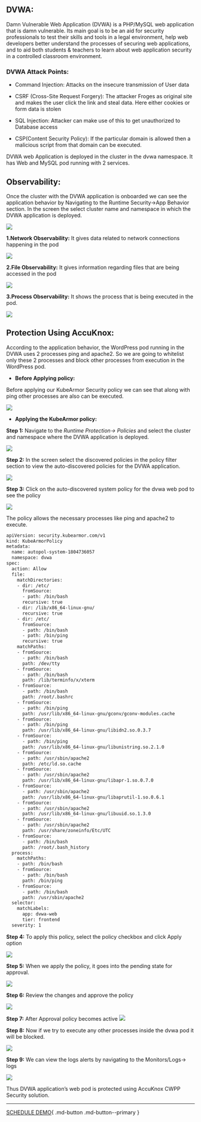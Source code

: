 

## **DVWA:**
Damn Vulnerable Web Application (DVWA) is a PHP/MySQL web application that is damn vulnerable. Its main goal is to be an aid for security professionals to test their skills and tools in a legal environment, help web developers better understand the processes of securing web applications, and to aid both students & teachers to learn about web application security in a controlled classroom environment.

### **DVWA Attack Points:**
+ Command Injection:
Attacks on the insecure transmission of User data

+ CSRF (Cross-Site Request Forgery): The attacker Froges as original site and makes the user click the link and steal data. Here either cookies or form data is stolen

+ SQL Injection: Attacker can make use of this to get unauthorized to Database access

+ CSP(Content Security Policy): If the particular domain is allowed then a malicious script from that domain can be executed.

DVWA web Application is deployed in the cluster in the dvwa namespace. It has Web and MySQL pod running with 2 services.

## **Observability:**

Once the cluster with the DVWA application is onboarded we can see the application behavior by Navigating to the Runtime Security->App Behavior section. In the screen the select cluster name and namespace in which the DVWA  application is deployed.

![](images/dvwa-1.png)

**1.Network Observability:** It gives data related to network connections happening in the pod


 ![](images/dvwa-2.png)

**2.File Observability:** It gives information regarding files that are being accessed in the pod

![](images/dvwa-3.png)


**3.Process Observability:** It shows the process that is being executed in the pod.

![](images/dvwa-4.png)

## **Protection Using AccuKnox:**
According to the application behavior, the WordPress pod running in the DVWA uses 2 processes ping and apache2. So we are going to whitelist only these 2 processes and block other processes from execution in the WordPress pod.

- **Before Applying policy:**

Before applying our KubeArmor Security policy we can see that along with ping other processes are also can be executed.

![](images/dvwa-5.png)


- **Applying the KubeArmor policy:**

**Step 1:** Navigate to the *Runtime Protection-> Policies* and select the cluster and namespace where the DVWA application is deployed.

![](images/dvwa-6.png)


**Step 2:** In the screen select the discovered policies in the policy filter section to view the auto-discovered policies for the DVWA application.


 ![](images/dvwa-7.png)

**Step 3:** Click on the auto-discovered system policy for the dvwa web pod to see the policy

![](images/dvwa-8.png)

The policy allows the necessary processes like ping and apache2 to execute.

```bash
apiVersion: security.kubearmor.com/v1
kind: KubeArmorPolicy
metadata:
  name: autopol-system-1804736057
  namespace: dvwa
spec:
  action: Allow
  file:
    matchDirectories:
    - dir: /etc/
      fromSource:
      - path: /bin/bash
      recursive: true
    - dir: /lib/x86_64-linux-gnu/
      recursive: true
    - dir: /etc/
      fromSource:
      - path: /bin/bash
      - path: /bin/ping
      recursive: true
    matchPaths:
    - fromSource:
      - path: /bin/bash
      path: /dev/tty
    - fromSource:
      - path: /bin/bash
      path: /lib/terminfo/x/xterm
    - fromSource:
      - path: /bin/bash
      path: /root/.bashrc
    - fromSource:
      - path: /bin/ping
      path: /usr/lib/x86_64-linux-gnu/gconv/gconv-modules.cache
    - fromSource:
      - path: /bin/ping
      path: /usr/lib/x86_64-linux-gnu/libidn2.so.0.3.7
    - fromSource:
      - path: /bin/ping
      path: /usr/lib/x86_64-linux-gnu/libunistring.so.2.1.0
    - fromSource:
      - path: /usr/sbin/apache2
      path: /etc/ld.so.cache
    - fromSource:
      - path: /usr/sbin/apache2
      path: /usr/lib/x86_64-linux-gnu/libapr-1.so.0.7.0
    - fromSource:
      - path: /usr/sbin/apache2
      path: /usr/lib/x86_64-linux-gnu/libaprutil-1.so.0.6.1
    - fromSource:
      - path: /usr/sbin/apache2
      path: /usr/lib/x86_64-linux-gnu/libuuid.so.1.3.0
    - fromSource:
      - path: /usr/sbin/apache2
      path: /usr/share/zoneinfo/Etc/UTC
    - fromSource:
      - path: /bin/bash
      path: /root/.bash_history
  process:
    matchPaths:
    - path: /bin/bash
    - fromSource:
      - path: /bin/bash
      path: /bin/ping
    - fromSource:
      - path: /bin/bash
      path: /usr/sbin/apache2
  selector:
    matchLabels:
      app: dvwa-web
      tier: frontend
  severity: 1
```

**Step 4:** To apply this policy, select the policy checkbox and click Apply option


 ![](images/dvwa-9.png)

**Step 5:** When we apply the policy, it goes into the pending state for approval.


 ![](images/dvwa-10.png)

**Step 6:** Review the changes and approve the policy

![](images/dvwa-11.png)


**Step 7:** After Approval policy becomes active
![](images/dvwa-12.png)



**Step 8:** Now if we try to execute any other processes inside the dvwa pod it will be blocked.


 ![](images/dvwa-13.png)

**Step 9:** We can view the logs alerts by navigating to the Monitors/Logs-> logs

![](images/dvwa-14.png)


Thus DVWA application’s web pod is protected using AccuKnox CWPP Security solution.



- - -
[SCHEDULE DEMO](https://www.accuknox.com/contact-us){ .md-button .md-button--primary }